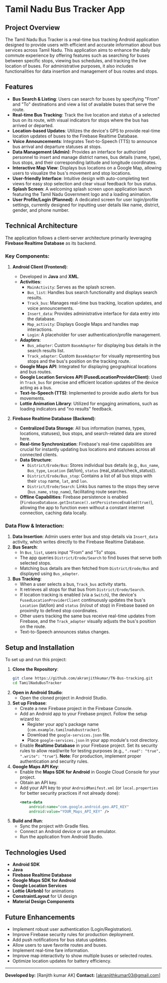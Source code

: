 # Tamil Nadu Bus Tracker App

## Project Overview

The Tamil Nadu Bus Tracker is a real-time bus tracking Android application designed to provide users with efficient and accurate information about bus services across Tamil Nadu. This application aims to enhance the daily commute experience by offering features such as searching for buses between specific stops, viewing bus schedules, and tracking the live location of buses. For administrative purposes, it also includes functionalities for data insertion and management of bus routes and stops.

## Features

* **Bus Search & Listing**: Users can search for buses by specifying "From" and "To" destinations and view a list of available buses that serve the route.
* **Real-time Bus Tracking**: Track the live location and status of a selected bus on its route, with visual indicators for stops where the bus has arrived or departed.
* **Location-based Updates**: Utilizes the device's GPS to provide real-time location updates of buses to the Firebase Realtime Database.
* **Voice Announcements**: Integrates Text-to-Speech (TTS) to announce bus arrival and departure statuses at stops.
* **Data Management (Admin)**: Provides an interface for authorized personnel to insert and manage district names, bus details (name, type), bus stops, and their corresponding latitude and longitude coordinates.
* **Interactive Map View**: Displays bus locations on a Google Map, allowing users to visualize the bus's movement and stop locations.
* **User-friendly Interface**: Intuitive design with auto-completing text views for easy stop selection and clear visual feedback for bus status.
* **Splash Screen**: A welcoming splash screen upon application launch featuring the Tamil Nadu Government logo and a loading animation.
* **User Profile/Login (Planned)**: A dedicated screen for user login/profile settings, currently designed for inputting user details like name, district, gender, and phone number.

## Technical Architecture

The application follows a client-server architecture primarily leveraging **Firebase Realtime Database** as its backend.

### Key Components:

1.  **Android Client (Frontend)**:
    * Developed in **Java** and **XML**.
    * **Activities**:
        * `MainActivity`: Serves as the splash screen.
        * `Bus_list`: Handles bus search functionality and displays search results.
        * `Track_bus`: Manages real-time bus tracking, location updates, and voice announcements.
        * `Insert_data`: Provides administrative interface for data entry into the database.
        * `Map_activity`: Displays Google Maps and handles map interactions.
        * `Login`: A placeholder for user authentication/profile management.
    * **Adapters**:
        * `Bus_adapter`: Custom `BaseAdapter` for displaying bus details in the search results list.
        * `Track_adapter`: Custom `BaseAdapter` for visually representing bus stops and the bus's position on the tracking route.
    * **Google Maps API**: Integrated for displaying geographical locations and bus routes.
    * **Google Location Services API (FusedLocationProviderClient)**: Used in `Track_bus` for precise and efficient location updates of the device acting as a bus.
    * **Text-to-Speech (TTS)**: Implemented to provide audio alerts for bus movements.
    * **Lottie Animation Library**: Utilized for engaging animations, such as loading indicators and "no results" feedback.

2.  **Firebase Realtime Database (Backend)**:
    * **Centralized Data Storage**: All bus information (names, types, locations, statuses), bus stops, and search-related data are stored here.
    * **Real-time Synchronization**: Firebase's real-time capabilities are crucial for instantly updating bus locations and statuses across all connected clients.
    * **Data Structure**:
        * `District/Erode/Bus`: Stores individual bus details (e.g., `Bus_name`, `Bus_type`, `Location` (lat/lon), `status` (real_status/check_status)).
        * `District/Erode/Bus_stop`: Contains a list of all bus stops with their `stop` name, `lat`, and `lon`.
        * `District/Erode/Search`: Links bus names to the stops they serve (`bus_name`, `stop_name`), facilitating route searches.
    * **Offline Capabilities**: Firebase persistence is enabled (`FirebaseDatabase.getInstance().setPersistenceEnabled(true)`), allowing the app to function even without a constant internet connection, caching data locally.

### Data Flow & Interaction:

1.  **Data Insertion**: Admin users enter bus and stop details via `Insert_data` activity, which writes directly to the Firebase Realtime Database.
2.  **Bus Search**:
    * In `Bus_list`, users input "From" and "To" stops.
    * The app queries `District/Erode/Search` to find buses that serve both selected stops.
    * Matching bus details are then fetched from `District/Erode/Bus` and displayed using `Bus_adapter`.
3.  **Bus Tracking**:
    * When a user selects a bus, `Track_bus` activity starts.
    * It retrieves all stops for that bus from `District/Erode/Search`.
    * If location tracking is enabled (via a `Switch`), the device's `FusedLocationProviderClient` continuously updates the bus's `Location` (lat/lon) and `status` (in/out of stop) in Firebase based on proximity to defined stop coordinates.
    * Other users tracking the same bus receive real-time updates from Firebase, and the `Track_adapter` visually adjusts the bus's position on the route.
    * Text-to-Speech announces status changes.

## Setup and Installation

To set up and run this project:

1.  **Clone the Repository**:
    ```bash
    git clone https://github.com/akranjithkumar/TN-Bus-tracking.git
    cd TamilNaduBusTracker
    ```
2.  **Open in Android Studio**:
    * Open the cloned project in Android Studio.
3.  **Set up Firebase**:
    * Create a new Firebase project in the Firebase Console.
    * Add an Android app to your Firebase project. Follow the setup wizard to:
        * Register your app's package name (`com.example.tamilnadubustracker`).
        * Download the `google-services.json` file.
        * Place `google-services.json` in your app module's root directory.
    * Enable **Realtime Database** in your Firebase project. Set its security rules to allow read/write for testing purposes (e.g., `".read": "true", ".write": "true"`). **Note**: For production, implement proper authentication and security rules.
4.  **Google Maps API Key**:
    * Enable the **Maps SDK for Android** in Google Cloud Console for your project.
    * Obtain an API key.
    * Add your API key to your `AndroidManifest.xml` (or `local.properties` for better security practices if not already done):
        ```xml
        <meta-data
            android:name="com.google.android.geo.API_KEY"
            android:value="YOUR_Maps_API_KEY" />
        ```
5.  **Build and Run**:
    * Sync the project with Gradle files.
    * Connect an Android device or use an emulator.
    * Run the application from Android Studio.

## Technologies Used

* **Android SDK**
* **Java**
* **Firebase Realtime Database**
* **Google Maps SDK for Android**
* **Google Location Services**
* **Lottie (Airbnb)** for animations
* **ConstraintLayout** for UI design
* **Material Design Components**

## Future Enhancements

* Implement robust user authentication (Login/Registration).
* Improve Firebase security rules for production deployment.
* Add push notifications for bus status updates.
* Allow users to save favorite routes and buses.
* Implement real-time fare information.
* Improve map interactivity to show multiple buses or selected routes.
* Optimize location updates for battery efficiency.

---

**Developed by:** [Ranjith kumar AK]
**Contact:** [akranjithkumar03@gmail.com]
